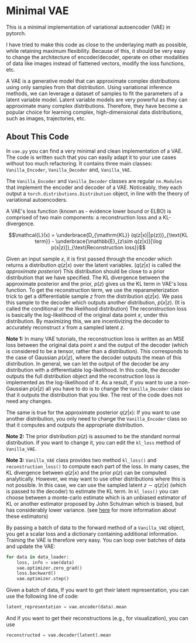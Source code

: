 # Minimal VAE

This is a minimal implementation of variational autoencoder (VAE) in pytorch.

I have tried to make this code as close to the underlaying math as possible, while retaining maximum flexibility. Because of this, it should be very easy to change the architecture of encoder/decoder, operate on other modalities of data like images instead of flattened vectors, modify the loss functions, etc.

A VAE is a generative model that can approximate complex distributions using only samples from that distribution.
Using variational inference methods, we can leverage a dataset of samples to fit the parameters of a latent variable model. Latent variable models are very powerful as they can approximate many complex distributions. Therefore, they have become a popular choice for learning complex, high-dimensional data distributions, such as images, trajectories, etc.

## About This Code

In `vae.py` you can find a very minimal and clean implementation of a VAE. The code is written such that you can easily adapt it to your use cases without too much refactoring. It contains three main classes: `Vanilla_Encoder`, `Vanilla_Decoder` and, `Vanilla_VAE`.

The `Vanilla_Encoder` and `Vanilla_Decoder` classes are regular `nn.Modules` that implement the encoder and decoder of a VAE. Noticeably, they each output a `torch.distributions.Distribution` object, in line with the theory of variational autoencoders.

A VAE's loss function (known as - evidence lower bound or ELBO) is comprised of two main components: a reconstruction loss and a KL-divergence.

$$\mathcal{L}(x) = \underbrace{D_{\mathrm{KL}} (q(z|x)||p(z))}_{\text{KL term}} - \underbrace{\mathbb{E}_{z\sim q(z|x)}[\log p(x|z)]}_{\text{Reconstruction loss}}$$

Given an input sample $x$, it is first passed through the encoder which returns a distribution $q(z|x)$ over the latent variables. ($q(z|x)$ is called the *approximate posterior*) This distribution should be close to a prior distribution that we have specified. The KL divergence between the approximate posterior and the prior, $p(z)$ gives us the KL term in VAE's loss function. To get the reconstruction term, we use the reparameterization trick to get a differentiable sample $z$ from the distribution $q(z|x)$. We pass this sample to the decoder which outputs another distribution, $p(x|z)$. (It is called the conditional or the likelihood distribution) The reconstruction loss is basically the log-likelihood of the original data point $x$, under this distribution. By maximizing this, we are incentivizing the decoder to accurately reconstruct $x$ from a sampled latent $z$.

**Note 1:** In many VAE tutorials, the reconstruction loss is written as an MSE loss between the original data point $x$ and the output of the decoder (which is considered to be a tensor, rather than a distribution). This corresponds to the case of Gaussian $p(x|z)$, where the decoder outputs the mean of this distribution. In general, we can let the output of the decoder be any distribution with a differentiable log-likelihood. In this code, the decoder outputs the full distribution object and the reconstruction loss is implemented as the log-likelihood of it. As a result, if you want to use a non-Gaussian $p(x|z)$ all you have to do is to change the `Vanilla_Decoder` class so that it outputs the distribution that you like. The rest of the code does not need any changes.

The same is true for the approximate posterior $q(z|x)$: If you want to use another distribution, you only need to change the `Vanilla_Encoder` class so that it computes and outputs the appropriate distribution.

**Note 2:** The prior distribution $p(z)$ is assumed to be the standard normal distribution. If you want to change it, you can edit the `kl_loss` method of `Vanilla_VAE`.

**Note 3:** `Vanilla_VAE` class provides two method `kl_loss()` and `reconstruction_loss()` to compute each part of the loss. In many cases, the KL divergence between $q(z|x)$ and the prior $p(z)$ can be computed analytically. However, we may want to use other distributions where this is not possible. In this case, we can use the sampled latent $z \sim q(z|x)$ (which is passed to the decoder) to estimate the KL term. In `kl_loss()` you can choose between a monte-carlo estimate which is an unbiased estimator of KL or another estimator proposed by John Schulman which is biased, but has considerably lower variance. (see [here](http://joschu.net/blog/kl-approx.html) for more information about these estimators)



By passing a batch of data to the forward method of a `Vanilla_VAE` object, you get a scalar loss and a dictionary containing additional information. Training the VAE is therefore very easy. You can loop over batches of data and update the VAE:

```python
for data in data_loader:
    loss, info = vae(data)
    vae.optimizer.zero_grad()
    loss.backward()
    vae.optimizer.step()
```

Given a batch of data, If you want to get their latent representation, you can use the following line of code:

```python
latent_representation = vae.encoder(data).mean
```

And if you want to get their reconstructions (e.g., for visualization), you can use

```python
reconstructed = vae.decoder(latent).mean
```

